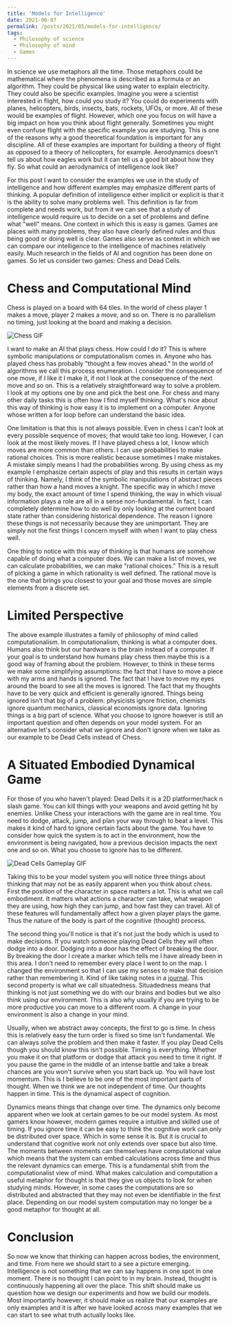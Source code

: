 ```yaml
---
title: 'Models for Intelligence'
date: 2021-06-07
permalink: /posts/2021/05/models-for-intelligence/
tags:
  - Philosophy of science
  - Philosophy of mind
  - Games
---
```


In science we use metaphors all the time. Those metaphors could be mathematical where the phenomena is
described as a formula or an algorithm. They could be physical like using water to explain electricity.
They could also be specific examples. Imagine you were a scientist interested in flight,
how could you study it? You could do experiments with planes, helicopters, birds, insects, bats, rockets, UFOs, 
or more. All of these would be examples of flight. However, which one you focus on will have a big impact on
how you think about flight generally. Sometimes you might even confuse flight with the specific example you are 
studying. This is one of the reasons why a good theoretical foundation is important for any discipline. All of 
these examples are important for building a theory of flight as opposed to 
a theory of helicopters, for example. Aerodynamics doesn't tell us about how eagles work but it can tell us a good bit about 
how they fly. So what could an aerodynamics of intelligence look like?

For this post I want to consider the examples we use in the study of intelligence and how different examples may
emphasize different parts of thinking. A popular definition of intelligence either implicit or explicit is
that it is the ability to solve many problems well. This definition is far from complete and needs work,
but from it we can see that a study of intelligence would require us to decide on a set of problems and define 
what "well" means. One context in which this is easy is games. Games are places with many problems, they also have
clearly defined rules and thus being good or doing well is clear. Games also serve as context in which we can
compare our intelligence to the intelligence of machines relatively easily. Much research in the fields of AI and
cognition has been done on games. So let us consider two games: Chess and Dead Cells.


Chess and Computational Mind
======
Chess is played on a board with 64 tiles.
In the world of chess player 1 makes a move, player 2 makes a move, and so on. There is no parallelism no timing,
just looking at the board and making a decision. 

![Chess GIF](https://media.giphy.com/media/UPvJ4VF6qvyjS/giphy.gif)

I want to make an AI that plays chess. How could I do it?
This is where symbolic manipulations or computationalism comes in. Anyone who has played chess has probably
"thought a few moves ahead." In the world of algorithms we call this process enumeration. I consider the consequence
of one move, if I like it I make it, if not I look at the consequence of the next move and so on. This is a relatively
straightforward way to solve a problem. I look at my options one by one and pick the best one. For chess and many other
daily tasks this is often how I find myself thinking. What's nice about this way of thinking is how easy it is
to implement on a computer. Anyone whose written a for loop before can understand the basic idea.

One limitation is that this is not always possible. Even in chess I can't look at every possible sequence of moves; that would
take too long. However, I can look at the most likely moves. If I have played chess a lot, I know which moves are more common 
than others. I can use probabilities to make rational choices. This is more realistic because sometimes I make mistakes. A
mistake simply means I had the probabilities wrong. By using chess as my example I emphasize certain aspects of play and this
results in certain ways of thinking. Namely, I think of the symbolic manipulations of abstract pieces rather than how a hand 
moves a knight. The specific way in which I move my body, the exact amount of time I spend thinking, the way in which visual
information plays a role are all in a sense non-fundamental. In fact, I can completely determine how to do well by only looking
at the current board state rather than considering historical dependence. The reason I ignore these things
is not necessarily because they are unimportant. They are simply
not the first things I concern myself with when I want to play chess well.

One thing to notice with this way of thinking is that humans are somehow
capable of doing what a computer does. We can make a list of moves, we can calculate probabilities, we can make "rational
choices." This is a result of picking a game in which rationality is well defined. The rational move is the one that brings
you closest to your goal and those moves are simple elements from a discrete set.

Limited Perspective
================
The above example illustrates a family of philosophy of mind called computationalism. In computationalism, thinking is what a computer
does. Humans also think but our hardware is the brain instead of a computer. If your
goal is to understand how humans play chess then maybe this is a good way of framing about the problem. However, to think in these
terms we make some simplifying assumptions: the fact that I have to move a piece with my arms and hands is ignored. The fact that
I have to move my eyes around the board to see all the moves is ignored. The fact that my thoughts have to be very quick and
efficient is generally ignored. Things being ignored isn't that big of a problem: physicists ignore friction, chemists ignore
quantum mechanics, classical economists ignore data. Ignoring things is a big part of science. What you choose to ignore however 
is still
an important question and often depends on your model system. For an alternative let's consider what we ignore and don't ignore
when we take as our example to be Dead Cells instead of Chess.

A Situated Embodied Dynamical Game
===================
For those of you who haven't played: Dead Dells it is a 2D platformer/hack n slash game. You can kill things with your weapons and avoid
getting hit by enemies. Unlike Chess your interactions with the game are in real time. You need to dodge, attack, jump, and plan your way
through to beat a level. This makes it kind of hard to ignore certain facts about the game. You have to consider how quick the system is to
act in the environment, how the environment is being navigated, how a previous decision impacts the next one and so on. What you choose
to ignore has to be different.

![Dead Cells Gameplay GIF](https://thumbs.gfycat.com/RealCheeryFossa-max-1mb.gif)

Taking this to be your model system you will notice three things about thinking that may not be as easily apparent when you think about chess.
First the position of the character in space matters a lot. This is what we call embodiment. It matters what actions a character can take,
what weapon they are using, how high they can jump, and how fast they can travel. All of these features will
fundamentally affect how a given player plays the game. Thus the nature of the body is part of the cognitive (thought) process.

The second thing you'll notice is that it's not just the body which is used to make
decisions. If you watch someone playing Dead Cells they will often dodge into a door. Dodging into a door has the effect of breaking the door.
By breaking the door I create a marker which tells me I have already been in this area. I don't need to remember every place I went to on the
map. I changed the environment so that I can use my senses to make that decision rather than remembering it. Kind of like taking notes in a 
[journal](https://www.nyu.edu/gsas/dept/philo/courses/concepts/clark.html). This second property is what we call situatedness. Situadedness 
means that thinking is not just something
we do with our brains and bodies but we also think using our environment. This is also why usually if you are trying to be more productive
you can move to a different room. A change in your environment is also a change in your mind.

Usually, when we abstract away concepts, the first to go is time. In chess this is relatively easy the turn order is fixed so time isn't
fundamental. We can always solve the problem and then make it faster. If you play Dead Cells though you should know this isn't possible.
Timing is everything. Whether you make it on that platform or dodge that attack you need to time it right. If you pause the game in the middle
of an intense battle and take a break chances are you won't survive when you start back up. You will have lost momentum. 
This is I believe to be one of the most important parts of thought. When we think we are not independent of time. Our
thoughts happen in time. This is the dynamical aspect of cognition.

Dynamics means things that change over time. The dynamics 
only become apparent when we look at certain games to be our model system. As most gamers know however, modern games require a
intuitive and skilled use of timing. If you ignore time it can be easy to think the cognitive work can only be distributed over space. Which
in some sense it is. But it is crucial to understand that cognitive work not only extends over space but also time. The moments between moments
can themselves have computational value which means that the system can embed calculations across time and thus the relevant dynamics can emerge.
This is a fundamental shift from the computationalist view of mind. What makes calculation and computation a useful metaphor for thought is that
they give us objects to look for when studying minds. However, in some cases the computations are so distributed and abstracted that they may
not even be identifiable in the first place. Depending on our model system computation may no longer be a good metaphor for thought at all.

Conclusion
============
So now we know that thinking can happen across bodies, the environment, and time. From here we should start to a see a picture
emerging. Intelligence is not something that we can say happens in one spot in one moment. There is no thought I can point to in my brain.
Instead, thought is continuously happening
all over the place. This shift should make us question how we design our experiments and how we build our models. Most importantly however,
it should make us realize that our examples are only examples and it is after we have looked across many examples that we can start to see
what truth actually looks like.
